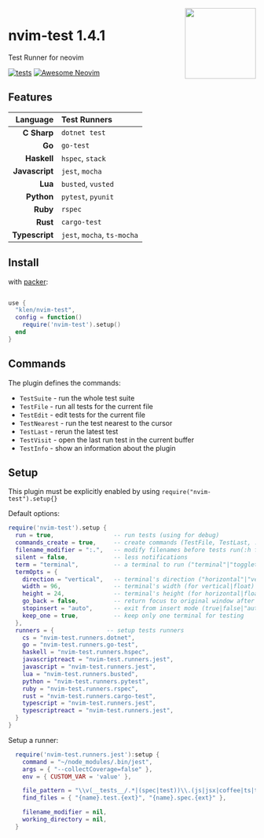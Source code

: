 <img src="https://neovim.io/logos/neovim-mark-flat.png" align="right" width="144" />

# nvim-test 1.4.1

Test Runner for neovim

[![tests](https://github.com/klen/nvim-test/actions/workflows/tests.yml/badge.svg)](https://github.com/klen/nvim-test/actions/workflows/tests.yml)
[![Awesome Neovim](https://awesome.re/badge-flat.svg)](https://github.com/rockerBOO/awesome-neovim)


## Features

| Language       | Test Runners                     |
| -------------: | :------------------------------- |
| **C Sharp**    | `dotnet test`                    |
| **Go**         | `go-test`                        |
| **Haskell**    | `hspec`, `stack`                 |
| **Javascript** | `jest`, `mocha`                  |
| **Lua**        | `busted`, `vusted`               |
| **Python**     | `pytest`, `pyunit`               |
| **Ruby**       | `rspec`                          |
| **Rust**       | `cargo-test`                     |
| **Typescript** | `jest`, `mocha`, `ts-mocha`      |

## Install

with [packer](https://github.com/wbthomason/packer.nvim):

```lua

use {
  "klen/nvim-test",
  config = function()
    require('nvim-test').setup()
  end
}
```

## Commands

The plugin defines the commands:

- `TestSuite` - run the whole test suite
- `TestFile` - run all tests for the current file
- `TestEdit` - edit tests for the current file
- `TestNearest` - run the test nearest to the cursor
- `TestLast` - rerun the latest test
- `TestVisit` - open the last run test in the current buffer
- `TestInfo` - show an information about the plugin

## Setup

This plugin must be explicitly enabled by using `require("nvim-test").setup{}`

Default options:

```lua
require('nvim-test').setup {
  run = true,                 -- run tests (using for debug)
  commands_create = true,     -- create commands (TestFile, TestLast, ...)
  filename_modifier = ":.",   -- modify filenames before tests run(:h filename-modifiers)
  silent = false,             -- less notifications
  term = "terminal",          -- a terminal to run ("terminal"|"toggleterm")
  termOpts = {
    direction = "vertical",   -- terminal's direction ("horizontal"|"vertical"|"float")
    width = 96,               -- terminal's width (for vertical|float)
    height = 24,              -- terminal's height (for horizontal|float)
    go_back = false,          -- return focus to original window after executing
    stopinsert = "auto",      -- exit from insert mode (true|false|"auto")
    keep_one = true,          -- keep only one terminal for testing
  },
  runners = {               -- setup tests runners
    cs = "nvim-test.runners.dotnet",
    go = "nvim-test.runners.go-test",
    haskell = "nvim-test.runners.hspec",
    javascriptreact = "nvim-test.runners.jest",
    javascript = "nvim-test.runners.jest",
    lua = "nvim-test.runners.busted",
    python = "nvim-test.runners.pytest",
    ruby = "nvim-test.runners.rspec",
    rust = "nvim-test.runners.cargo-test",
    typescript = "nvim-test.runners.jest",
    typescriptreact = "nvim-test.runners.jest",
  }
}
```

Setup a runner:
```lua
  require('nvim-test.runners.jest'):setup {
    command = "~/node_modules/.bin/jest",                                       -- a command to run the test runner
    args = { "--collectCoverage=false" },                                       -- default arguments
    env = { CUSTOM_VAR = 'value' },                                             -- custom environment variables

    file_pattern = "\\v(__tests__/.*|(spec|test))\\.(js|jsx|coffee|ts|tsx)$",   -- determine whether a file is a testfile
    find_files = { "{name}.test.{ext}", "{name}.spec.{ext}" },                  -- find testfile for a file

    filename_modifier = nil,                                                    -- modify filename before tests run (:h filename-modifiers)
    working_directory = nil,                                                    -- set working directory (cwd by default)
  }
```
